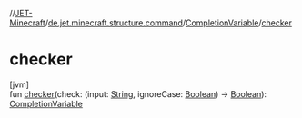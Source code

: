 //[JET-Minecraft](../../../index.md)/[de.jet.minecraft.structure.command](../index.md)/[CompletionVariable](index.md)/[checker](checker.md)

# checker

[jvm]\
fun [checker](checker.md)(check: (input: [String](https://kotlinlang.org/api/latest/jvm/stdlib/kotlin/-string/index.html), ignoreCase: [Boolean](https://kotlinlang.org/api/latest/jvm/stdlib/kotlin/-boolean/index.html)) -&gt; [Boolean](https://kotlinlang.org/api/latest/jvm/stdlib/kotlin/-boolean/index.html)): [CompletionVariable](index.md)
